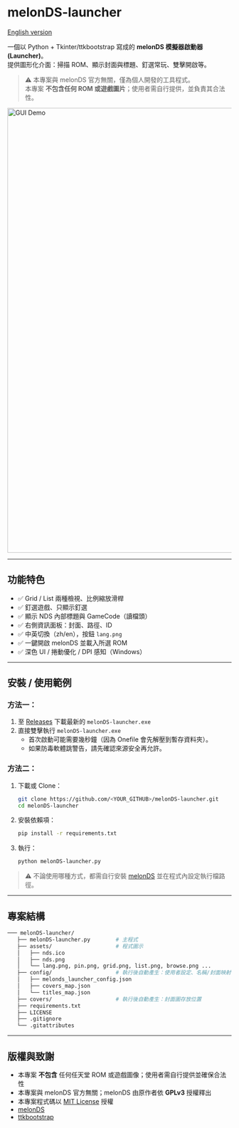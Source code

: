 # melonDS-launcher

[English version](./README.md)

一個以 Python + Tkinter/ttkbootstrap 寫成的 **melonDS 模擬器啟動器 (Launcher)**。  
提供圖形化介面：掃描 ROM、顯示封面與標題、釘選常玩、雙擊開啟等。

> ⚠️ 本專案與 melonDS 官方無關，僅為個人開發的工具程式。  
> 本專案 **不包含任何 ROM 或遊戲圖片**；使用者需自行提供，並負責其合法性。

<a href="images/demo.gif">
    <img src="images/demo.gif" width="1000" alt="GUI Demo">
</a>  

---

## 功能特色
- ✅ Grid / List 兩種檢視、比例縮放滑桿
- ✅ 釘選遊戲、只顯示釘選
- ✅ 顯示 NDS 內部標題與 GameCode（讀檔頭）
- ✅ 右側資訊面板：封面、路徑、ID
- ✅ 中英切換（zh/en），按鈕 `lang.png`
- ✅ 一鍵開啟 melonDS 並載入所選 ROM
- ✅ 深色 UI / 捲動優化 / DPI 感知（Windows）

---

## 安裝 / 使用範例

### 方法一：
1. 至 [Releases]() 下載最新的 `melonDS-launcher.exe`  
2. 直接雙擊執行 `melonDS-launcher.exe`
   - 首次啟動可能需要幾秒鐘（因為 Onefile 會先解壓到暫存資料夾）。
   - 如果防毒軟體跳警告，請先確認來源安全再允許。

### 方法二：
1. 下載或 Clone：
   ```bash
   git clone https://github.com/<YOUR_GITHUB>/melonDS-launcher.git
   cd melonDS-launcher
   ```

2. 安裝依賴項：
   ```bash
   pip install -r requirements.txt
   ```

3. 執行：
   ```bash
   python melonDS-launcher.py
   ```

> ⚠️ 不論使用哪種方式，都需自行安裝 [melonDS](https://melonds.kuribo64.net/) 並在程式內設定執行檔路徑。

---

## 專案結構
```bash
─── melonDS-launcher/
   ├── melonDS-launcher.py        # 主程式
   ├── assets/                    # 程式圖示
   │   ├── nds.ico
   │   ├── nds.png
   │   └── lang.png, pin.png, grid.png, list.png, browse.png ...
   ├── config/                    # 執行後自動產生：使用者設定、名稱/封面映射
   │   ├── melonds_launcher_config.json
   │   ├── covers_map.json
   │   └── titles_map.json
   ├── covers/                    # 執行後自動產生：封面圖存放位置
   ├── requirements.txt
   ├── LICENSE
   ├── .gitignore
   └── .gitattributes
```

---

## 版權與致謝
- 本專案 **不包含** 任何任天堂 ROM 或遊戲圖像；使用者需自行提供並確保合法性
- 本專案與 melonDS 官方無關；melonDS 由原作者依 **GPLv3** 授權釋出
- 本專案程式碼以 [MIT License](./LICENSE) 授權
- [melonDS](https://github.com/melonDS-emu/melonDS)
- [ttkbootstrap](https://ttkbootstrap.readthedocs.io/en/latest/)
